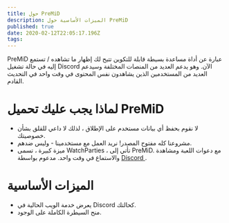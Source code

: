 ```yaml
---
title: حول PreMiD
description: الميزات الأساسية حول PreMiD
published: true
date: 2020-02-12T22:05:17.196Z
tags: 
---
```


PreMiD عبارة عن أداة مساعدة بسيطة قابلة للتكوين تتيح لك إظهار ما تشاهده / تستمع إليه في حالة تشغيل Discord الآن. وهو يدعم العديد من المنصات المختلفة وسيدعم العديد من المستخدمين الذين يشاهدون نفس المحتوى في وقت واحد في التحديث القادم.

# لماذا يجب عليك تحميل PreMiD
- لا نقوم بحفظ أي بيانات مستخدم على الإطلاق ، لذلك لا داعي للقلق بشأن خصوصيتك.
- مشروعنا كله مفتوح المصدر! نريد العمل مع مستخدمينا - وليس ضدهم.
- ميزة كبيرة ، تسمى WatchParties ، تأتي إلى PreMiD. مع دعوات اللعبة ومشاهدة والاستماع في وقت واحد. مدعوم بواسطة [ Discord ](https://discordapp.com/).

# الميزات الأساسية
- يعرض خدمة الويب الحالية في Discord كحالتك.
- منح السيطرة الكاملة على الوجود.